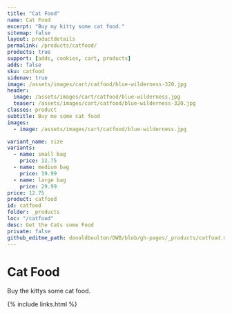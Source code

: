 ```yaml
---
title: "Cat Food"
name: Cat Food
excerpt: "Buy my kitty some cat food."
sitemap: false
layout: productdetails
permalink: /products/catfood/
products: true
support: [adds, cookies, cart, products]
adds: false
sku: catfood
sidenav: true
image: /assets/images/cart/catfood/blue-wilderness-320.jpg
header:
  image: /assets/images/cart/catfood/blue-wilderness.jpg
  teaser: /assets/images/cart/catfood/blue-wilderness-320.jpg
classes: product
subtitle: Buy me some cat food
images:
  - image: /assets/images/cart/catfood/blue-wilderness.jpg

variant_name: size
variants:
  - name: small bag
    price: 12.75
  - name: medium bag
    price: 19.99
  - name: large bag
    price: 29.99
price: 12.75
product: catfood
id: catfood
folder: _products
loc: "/catfood"
desc: Get the Cats some Food
private: false
github_editme_path: donaldboulton/DWB/blob/gh-pages/_products/catfood.md
---
```


# Cat Food

Buy the kittys some cat food.

{% include links.html %}
